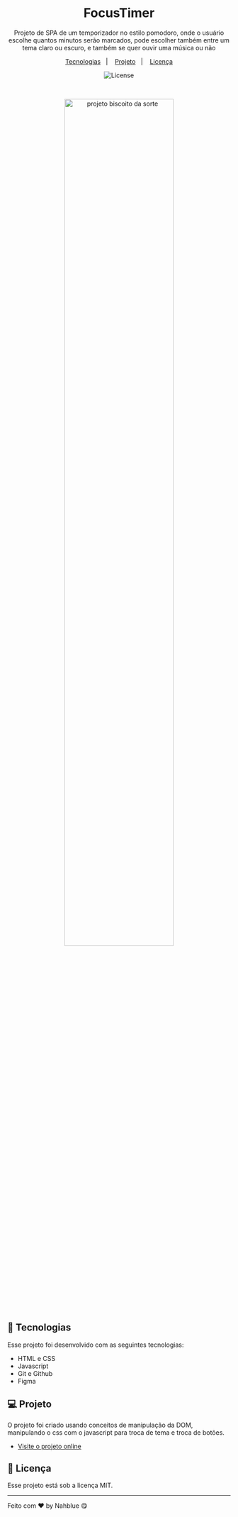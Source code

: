 <h1 align="center">FocusTimer</h1>

<p align="center">
Projeto de SPA de um temporizador no estilo pomodoro, onde o usuário escolhe quantos minutos serão marcados, pode escolher também entre um tema claro ou escuro, e também se quer ouvir uma música ou não<br/>
</p>

<p align="center">
  <a href="#-tecnologias">Tecnologias</a>&nbsp;&nbsp;&nbsp;|&nbsp;&nbsp;&nbsp;
  <a href="#-projeto">Projeto</a>&nbsp;&nbsp;&nbsp;|&nbsp;&nbsp;&nbsp;
  <a href="#memo-licença">Licença</a>
</p>

<p align="center">
  <img alt="License" src="https://img.shields.io/static/v1?label=license&message=MIT&color=49AA26&labelColor=000000">
</p>

<br>

<p align="center">
  <img alt="projeto biscoito da sorte" src="https://i.imgur.com/aY4Xg9o.png" width="70%">
</p>

## 🚀 Tecnologias

Esse projeto foi desenvolvido com as seguintes tecnologias:

- HTML e CSS
- Javascript
- Git e Github
- Figma

## 💻 Projeto

O projeto foi criado usando conceitos de manipulação da DOM, manipulando o css com o javascript para troca de tema e troca de botões.

- [Visite o projeto online](https://nahblue.github.io/js-focus-timer/)

## :memo: Licença

Esse projeto está sob a licença MIT.

---

Feito com ♥ by Nahblue 😋
